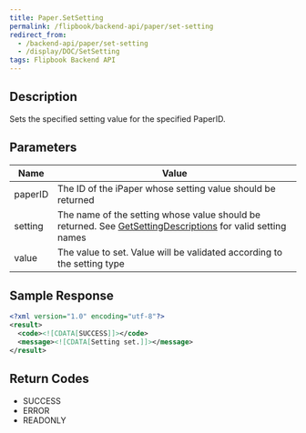 ```yaml
---
title: Paper.SetSetting
permalink: /flipbook/backend-api/paper/set-setting
redirect_from: 
  - /backend-api/paper/set-setting
  - /display/DOC/SetSetting
tags: Flipbook Backend API
---
```


## Description

Sets the specified setting value for the specified PaperID.

## Parameters

| Name    | Value
|---------|----------------------------------------------------------------------------------------------------------------------------------------------------------------
| paperID | The ID of the iPaper whose setting value should be returned
| setting | The name of the setting whose value should be returned. See [GetSettingDescriptions](/backend-api/paper/get-setting-descriptions.html) for valid setting names
| value   | The value to set. Value will be validated according to the setting type

## Sample Response
```xml
<?xml version="1.0" encoding="utf-8"?>
<result>
  <code><![CDATA[SUCCESS]]></code>
  <message><![CDATA[Setting set.]]></message>
</result>
```

## Return Codes

* SUCCESS
* ERROR
* READONLY